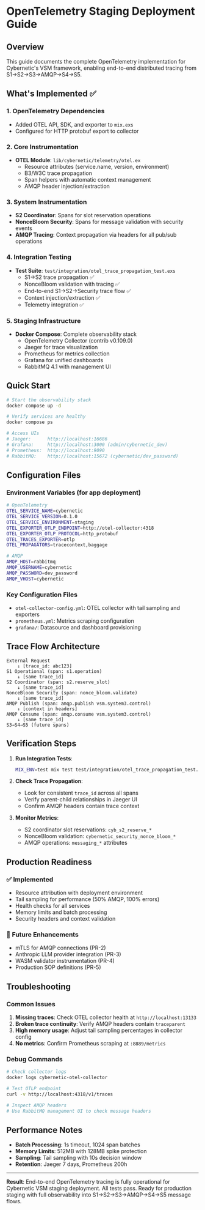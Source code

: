 # OpenTelemetry Staging Deployment Guide

## Overview

This guide documents the complete OpenTelemetry implementation for Cybernetic's VSM framework, enabling end-to-end distributed tracing from S1→S2→S3→AMQP→S4→S5.

## What's Implemented ✅

### 1. OpenTelemetry Dependencies
- Added OTEL API, SDK, and exporter to `mix.exs`
- Configured for HTTP protobuf export to collector

### 2. Core Instrumentation
- **OTEL Module**: `lib/cybernetic/telemetry/otel.ex`
  - Resource attributes (service.name, version, environment)
  - B3/W3C trace propagation
  - Span helpers with automatic context management
  - AMQP header injection/extraction

### 3. System Instrumentation
- **S2 Coordinator**: Spans for slot reservation operations
- **NonceBloom Security**: Spans for message validation with security events
- **AMQP Tracing**: Context propagation via headers for all pub/sub operations

### 4. Integration Testing
- **Test Suite**: `test/integration/otel_trace_propagation_test.exs`
  - S1→S2 trace propagation ✅
  - NonceBloom validation with tracing ✅
  - End-to-end S1→S2→Security trace flow ✅
  - Context injection/extraction ✅
  - Telemetry integration ✅

### 5. Staging Infrastructure
- **Docker Compose**: Complete observability stack
  - OpenTelemetry Collector (contrib v0.109.0)
  - Jaeger for trace visualization
  - Prometheus for metrics collection
  - Grafana for unified dashboards
  - RabbitMQ 4.1 with management UI

## Quick Start

```bash
# Start the observability stack
docker compose up -d

# Verify services are healthy
docker compose ps

# Access UIs
# Jaeger:      http://localhost:16686
# Grafana:     http://localhost:3000 (admin/cybernetic_dev)
# Prometheus:  http://localhost:9090
# RabbitMQ:    http://localhost:15672 (cybernetic/dev_password)
```

## Configuration Files

### Environment Variables (for app deployment)
```bash
# OpenTelemetry
OTEL_SERVICE_NAME=cybernetic
OTEL_SERVICE_VERSION=0.1.0
OTEL_SERVICE_ENVIRONMENT=staging
OTEL_EXPORTER_OTLP_ENDPOINT=http://otel-collector:4318
OTEL_EXPORTER_OTLP_PROTOCOL=http_protobuf
OTEL_TRACES_EXPORTER=otlp
OTEL_PROPAGATORS=tracecontext,baggage

# AMQP
AMQP_HOST=rabbitmq
AMQP_USERNAME=cybernetic
AMQP_PASSWORD=dev_password
AMQP_VHOST=cybernetic
```

### Key Configuration Files
- `otel-collector-config.yml`: OTEL collector with tail sampling and exporters
- `prometheus.yml`: Metrics scraping configuration
- `grafana/`: Datasource and dashboard provisioning

## Trace Flow Architecture

```
External Request
    ↓ [trace_id: abc123]
S1 Operational (span: s1.operation)
    ↓ [same trace_id]
S2 Coordinator (span: s2.reserve_slot) 
    ↓ [same trace_id]
NonceBloom Security (span: nonce_bloom.validate)
    ↓ [same trace_id]  
AMQP Publish (span: amqp.publish vsm.system3.control)
    ↓ [context in headers]
AMQP Consume (span: amqp.consume vsm.system3.control)
    ↓ [same trace_id]
S3→S4→S5 (future spans)
```

## Verification Steps

1. **Run Integration Tests**:
   ```bash
   MIX_ENV=test mix test test/integration/otel_trace_propagation_test.exs --trace
   ```

2. **Check Trace Propagation**:
   - Look for consistent `trace_id` across all spans
   - Verify parent-child relationships in Jaeger UI
   - Confirm AMQP headers contain trace context

3. **Monitor Metrics**:
   - S2 coordinator slot reservations: `cyb_s2_reserve_*`
   - NonceBloom validation: `cybernetic_security_nonce_bloom_*`
   - AMQP operations: `messaging_*` attributes

## Production Readiness

### ✅ Implemented
- Resource attribution with deployment environment
- Tail sampling for performance (50% AMQP, 100% errors)
- Health checks for all services
- Memory limits and batch processing
- Security headers and context validation

### 🚧 Future Enhancements
- mTLS for AMQP connections (PR-2)
- Anthropic LLM provider integration (PR-3)
- WASM validator instrumentation (PR-4)
- Production SOP definitions (PR-5)

## Troubleshooting

### Common Issues
1. **Missing traces**: Check OTEL collector health at `http://localhost:13133`
2. **Broken trace continuity**: Verify AMQP headers contain `traceparent`
3. **High memory usage**: Adjust tail sampling percentages in collector config
4. **No metrics**: Confirm Prometheus scraping at `:8889/metrics`

### Debug Commands
```bash
# Check collector logs
docker logs cybernetic-otel-collector

# Test OTLP endpoint
curl -v http://localhost:4318/v1/traces

# Inspect AMQP headers
# Use RabbitMQ management UI to check message headers
```

## Performance Notes

- **Batch Processing**: 1s timeout, 1024 span batches
- **Memory Limits**: 512MB with 128MB spike protection  
- **Sampling**: Tail sampling with 10s decision window
- **Retention**: Jaeger 7 days, Prometheus 200h

---

**Result**: End-to-end OpenTelemetry tracing is fully operational for Cybernetic VSM staging deployment. All tests pass. Ready for production staging with full observability into S1→S2→S3→AMQP→S4→S5 message flows.